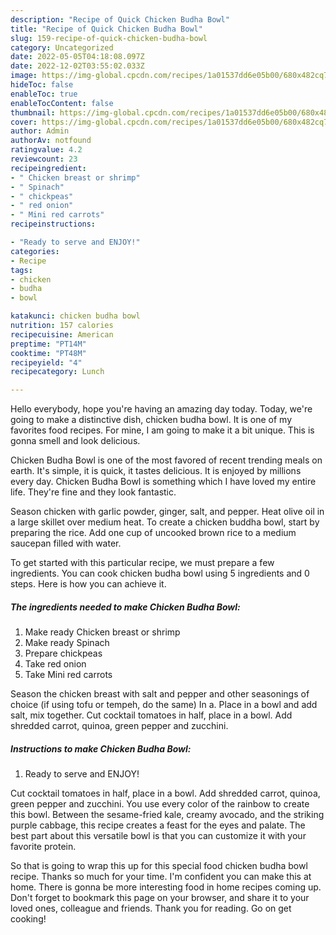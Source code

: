 ```yaml
---
description: "Recipe of Quick Chicken Budha Bowl"
title: "Recipe of Quick Chicken Budha Bowl"
slug: 159-recipe-of-quick-chicken-budha-bowl
category: Uncategorized
date: 2022-05-05T04:18:08.097Z
date: 2022-12-02T03:55:02.033Z
image: https://img-global.cpcdn.com/recipes/1a01537dd6e05b00/680x482cq70/chicken-budha-bowl-recipe-main-photo.jpg
hideToc: false
enableToc: true
enableTocContent: false
thumbnail: https://img-global.cpcdn.com/recipes/1a01537dd6e05b00/680x482cq70/chicken-budha-bowl-recipe-main-photo.jpg
cover: https://img-global.cpcdn.com/recipes/1a01537dd6e05b00/680x482cq70/chicken-budha-bowl-recipe-main-photo.jpg
author: Admin
authorAv: notfound
ratingvalue: 4.2
reviewcount: 23
recipeingredient:
- " Chicken breast or shrimp"
- " Spinach"
- " chickpeas"
- " red onion"
- " Mini red carrots"
recipeinstructions:

- "Ready to serve and ENJOY!"
categories:
- Recipe
tags:
- chicken
- budha
- bowl

katakunci: chicken budha bowl 
nutrition: 157 calories
recipecuisine: American
preptime: "PT14M"
cooktime: "PT48M"
recipeyield: "4"
recipecategory: Lunch

---
```



Hello everybody, hope you're having an amazing day today. Today, we're going to make a distinctive dish, chicken budha bowl. It is one of my favorites food recipes. For mine, I am going to make it a bit unique. This is gonna smell and look delicious.

Chicken Budha Bowl is one of the most favored of recent trending meals on earth. It's simple, it is quick, it tastes delicious. It is enjoyed by millions every day. Chicken Budha Bowl is something which I have loved my entire life. They're fine and they look fantastic.

Season chicken with garlic powder, ginger, salt, and pepper. Heat olive oil in a large skillet over medium heat. To create a chicken buddha bowl, start by preparing the rice. Add one cup of uncooked brown rice to a medium saucepan filled with water.


To get started with this particular recipe, we must prepare a few ingredients. You can cook chicken budha bowl using 5 ingredients and 0 steps. Here is how you can achieve it.

<!--inarticleads1-->

##### The ingredients needed to make Chicken Budha Bowl:

1. Make ready  Chicken breast or shrimp
1. Make ready  Spinach
1. Prepare  chickpeas
1. Take  red onion
1. Take  Mini red carrots


Season the chicken breast with salt and pepper and other seasonings of choice (if using tofu or tempeh, do the same) In a. Place in a bowl and add salt, mix together. Cut cocktail tomatoes in half, place in a bowl. Add shredded carrot, quinoa, green pepper and zucchini. 

<!--inarticleads2-->

##### Instructions to make Chicken Budha Bowl:


1. Ready to serve and ENJOY!

Cut cocktail tomatoes in half, place in a bowl. Add shredded carrot, quinoa, green pepper and zucchini. You use every color of the rainbow to create this bowl. Between the sesame-fried kale, creamy avocado, and the striking purple cabbage, this recipe creates a feast for the eyes and palate. The best part about this versatile bowl is that you can customize it with your favorite protein. 

So that is going to wrap this up for this special food chicken budha bowl recipe. Thanks so much for your time. I'm confident you can make this at home. There is gonna be more interesting food in home recipes coming up. Don't forget to bookmark this page on your browser, and share it to your loved ones, colleague and friends. Thank you for reading. Go on get cooking!
